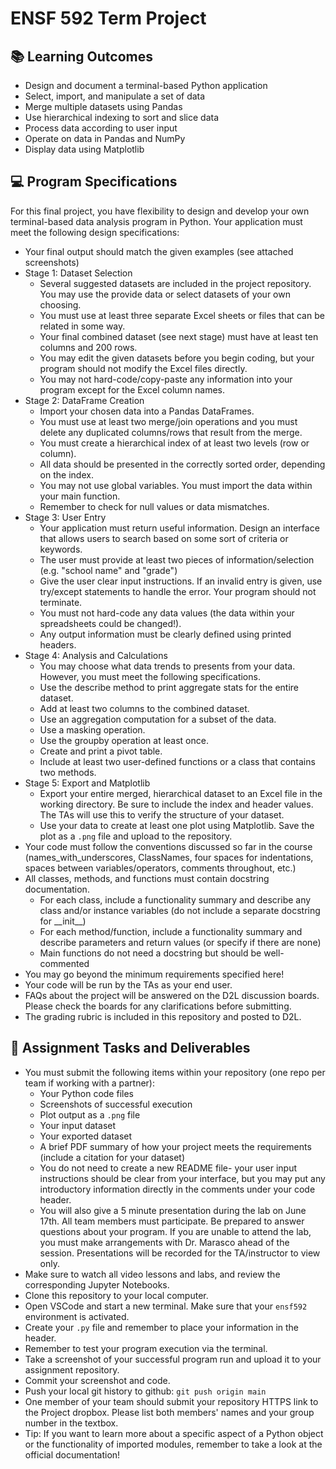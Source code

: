 # ENSF 592 Term Project

## 📚 Learning Outcomes

- Design and document a terminal-based Python application
- Select, import, and manipulate a set of data
- Merge multiple datasets using Pandas
- Use hierarchical indexing to sort and slice data
- Process data according to user input
- Operate on data in Pandas and NumPy
- Display data using Matplotlib

## 💻 Program Specifications

For this final project, you have flexibility to design and develop your own terminal-based data analysis program in Python.
Your application must meet the following design specifications:

- Your final output should match the given examples (see attached screenshots)
- Stage 1: Dataset Selection
  - Several suggested datasets are included in the project repository. You may use the provide data or select datasets of your own choosing.
  - You must use at least three separate Excel sheets or files that can be related in some way.
  - Your final combined dataset (see next stage) must have at least ten columns and 200 rows.
  - You may edit the given datasets before you begin coding, but your program should not modify the Excel files directly.
  - You may not hard-code/copy-paste any information into your program except for the Excel column names.
- Stage 2: DataFrame Creation
  - Import your chosen data into a Pandas DataFrames.
  - You must use at least two merge/join operations and you must delete any duplicated columns/rows that result from the merge.
  - You must create a hierarchical index of at least two levels (row or column).
  - All data should be presented in the correctly sorted order, depending on the index.
  - You may not use global variables. You must import the data within your main function.
  - Remember to check for null values or data mismatches.
- Stage 3: User Entry
  - Your application must return useful information. Design an interface that allows users to search based on some sort of criteria or keywords.
  - The user must provide at least two pieces of information/selection (e.g. "school name" and "grade")
  - Give the user clear input instructions. If an invalid entry is given, use try/except statements to handle the error. Your program should not terminate.
  - You must not hard-code any data values (the data within your spreadsheets could be changed!).
  - Any output information must be clearly defined using printed headers.
- Stage 4: Analysis and Calculations
  - You may choose what data trends to presents from your data. However, you must meet the following specifications.
  - Use the describe method to print aggregate stats for the entire dataset.
  - Add at least two columns to the combined dataset.
  - Use an aggregation computation for a subset of the data.
  - Use a masking operation.
  - Use the groupby operation at least once.
  - Create and print a pivot table.
  - Include at least two user-defined functions or a class that contains two methods.
- Stage 5: Export and Matplotlib
  - Export your entire merged, hierarchical dataset to an Excel file in the working directory. Be sure to include the index and header values. The TAs will use this to verify the structure of your dataset.
  - Use your data to create at least one plot using Matplotlib. Save the plot as a `.png` file and upload to the repository.
- Your code must follow the conventions discussed so far in the course (names_with_underscores, ClassNames, four spaces for indentations, spaces between variables/operators, comments throughout, etc.)
- All classes, methods, and functions must contain docstring documentation.
  - For each class, include a functionality summary and describe any class and/or instance variables (do not include a separate docstring for \_\_init\_\_)
  - For each method/function, include a functionality summary and describe parameters and return values (or specify if there are none)
  - Main functions do not need a docstring but should be well-commented
- You may go beyond the minimum requirements specified here!
- Your code will be run by the TAs as your end user.
- FAQs about the project will be answered on the D2L discussion boards. Please check the boards for any clarifications before submitting.
- The grading rubric is included in this repository and posted to D2L.

## 📝 Assignment Tasks and Deliverables

- You must submit the following items within your repository (one repo per team if working with a partner):
  - Your Python code files
  - Screenshots of successful execution
  - Plot output as a `.png` file
  - Your input dataset
  - Your exported dataset
  - A brief PDF summary of how your project meets the requirements (include a citation for your dataset)
  - You do not need to create a new README file- your user input instructions should be clear from your interface, but you may put any introductory information directly in the comments under your code header.
  - You will also give a 5 minute presentation during the lab on June 17th. All team members must participate. Be prepared to answer questions about your program. If you are unable to attend the lab, you must make arrangements with Dr. Marasco ahead of the session. Presentations will be recorded for the TA/instructor to view only.
- Make sure to watch all video lessons and labs, and review the corresponding Jupyter Notebooks.
- Clone this repository to your local computer.
- Open VSCode and start a new terminal. Make sure that your `ensf592` environment is activated.
- Create your `.py` file and remember to place your information in the header.
- Remember to test your program execution via the terminal.
- Take a screenshot of your successful program run and upload it to your assignment repository.
- Commit your screenshot and code.
- Push your local git history to github: `git push origin main`
- One member of your team should submit your repository HTTPS link to the Project dropbox. Please list both members' names and your group number in the textbox.
- Tip: If you want to learn more about a specific aspect of a Python object or the functionality of imported modules, remember to take a look at the official documentation!
